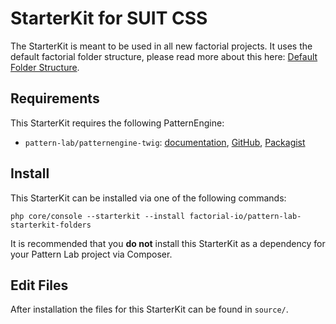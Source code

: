 # StarterKit for SUIT CSS

The StarterKit is meant to be used in all new factorial projects.
It uses the default factorial folder structure, please read more about this here: [Default Folder Structure](https://confluence.factorial.io/display/WIKI/Patternlab+default+folder+structure).

## Requirements

This StarterKit requires the following PatternEngine:

* `pattern-lab/patternengine-twig`: [documentation](https://github.com/pattern-lab/patternengine-php-twig#twig-patternengine-for-pattern-lab), [GitHub](https://github.com/pattern-lab/patternengine-php-twig), [Packagist](https://packagist.org/packages/pattern-lab/patternengine-twig)

## Install

This StarterKit can be installed via one of the following commands:

    php core/console --starterkit --install factorial-io/pattern-lab-starterkit-folders


It is recommended that you **do not** install this StarterKit as a dependency for your Pattern Lab project via Composer.

## Edit Files

After installation the files for this StarterKit can be found in `source/`.
